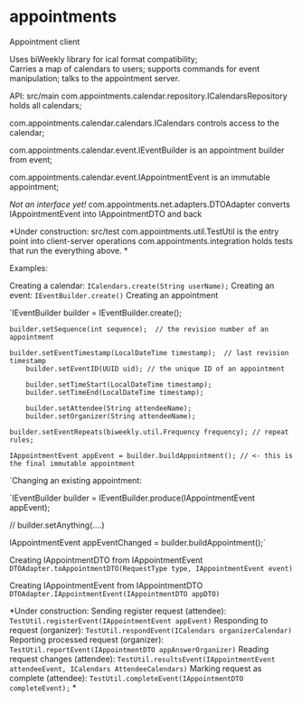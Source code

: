 # appointments
Appointment client

Uses biWeekly library for ical format compatibility;  
Carries a map of calendars to users; supports commands for event manipulation; talks to the appointment server.

API:
  src/main
com.appointments.calendar.repository.ICalendarsRepository holds all calendars;

com.appointments.calendar.calendars.ICalendars controls access to the calendar;

com.appointments.calendar.event.IEventBuilder is an appointment builder from event;

com.appointments.calendar.event.IAppointmentEvent is an immutable appointment;

*Not an interface yet!*
com.appointments.net.adapters.DTOAdapter converts IAppointmentEvent into IAppointmentDTO and back 

*Under construction:
  src/test
com.appointments.util.TestUtil is the entry point into client-server operations
com.appointments.integration holds tests that run the everything above. 
*

Examples:

Creating a calendar:
  `ICalendars.create(String userName);`
Creating an event:
  `IEventBuilder.create()`
Creating an appointment
   
   `IEventBuilder builder = IEventBuilder.create();
   
    builder.setSequence(int sequence);	// the revision number of an appointment
		
    builder.setEventTimestamp(LocalDateTime timestamp);  // last revision timestamp 
		builder.setEventID(UUID uid); // the unique ID of an appointment
		
		builder.setTimeStart(LocalDateTime timestamp);
		builder.setTimeEnd(LocalDateTime timestamp);
		
		builder.setAttendee(String attendeeName);
		builder.setOrganizer(String attendeeName);
		
    builder.setEventRepeats(biweekly.util.Frequency frequency); // repeat rules;
    
    IAppointmentEvent appEvent = builder.buildAppointment(); // <- this is the final immutable appointment

`Changing an existing appointment:

   `IEventBuilder builder = IEventBuilder.produce(IAppointmentEvent appEvent);
    
   // builder.setAnything(....)
   
   IAppointmentEvent appEventChanged = builder.buildAppointment();`
    
Creating IAppointmentDTO from IAppointmentEvent
   `DTOAdapter.toAppointmentDTO(RequestType type, IAppointmentEvent event)`
   
Creating IAppointmentEvent from IAppointmentDTO
   `DTOAdapter.IAppointmentEvent(IAppointmentDTO appDTO)`
   
   
*Under construction:
Sending register request (attendee):
`TestUtil.registerEvent(IAppointmentEvent appEvent)`
Responding to request (organizer):
`TestUtil.respondEvent(ICalendars organizerCalendar)`
Reporting processed request (organizer):
`TestUtil.reportEvent(IAppointmentDTO appAnswerOrganizer)`
Reading request changes (attendee):
`TestUtil.resultsEvent(IAppointmentEvent attendeeEvent, ICalendars AttendeeCalendars)`
Marking request as complete (attendee):
`TestUtil.completeEvent(IAppointmentDTO completeEvent);`
*
